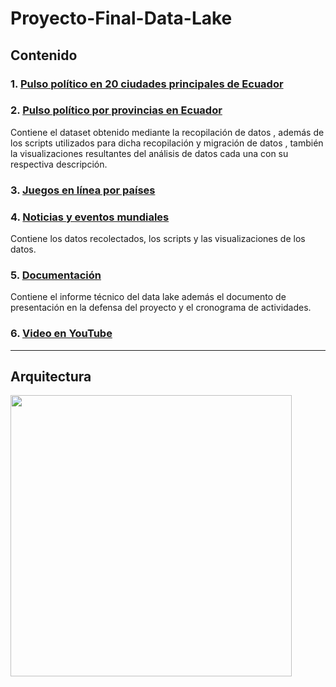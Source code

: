 # Proyecto-Final-Data-Lake

## Contenido

### 1. [Pulso político en 20 ciudades principales de Ecuador](https://github.com/JoseLuisColcha/Proyecto-Final-Data-Lake/tree/main/1.Pulso%20político%20de%2020%20ciudades%20del%20Ecuador)
### 2. [Pulso político por provincias en Ecuador](https://github.com/JoseLuisColcha/Proyecto-Final-Data-Lake/tree/main/2.Pulso%20politico%20por%20provincias)
Contiene el dataset obtenido mediante la recopilación de datos , además de los scripts utilizados para dicha recopilación y migración de datos , también la visualizaciones resultantes del análisis de datos cada una con su respectiva descripción.


### 3. [Juegos en línea por países](https://github.com/JoseLuisColcha/Proyecto-Final-Data-Lake/tree/main/3.%20JuegosOnlinePaises)
### 4. [ Noticias y eventos mundiales](https://github.com/JoseLuisColcha/Proyecto-Final-Data-Lake/tree/main/5.%20Noticias%20y%20eventos%20mundiales)
Contiene los datos recolectados, los scripts y las visualizaciones de los datos.
### 5.  [Documentación](Documentación)
Contiene el informe técnico del data lake además el documento de presentación en la defensa del proyecto y el cronograma de actividades.
### 6. [Video en YouTube](https://youtu.be/eD6o_sLmkxo)



***


## Arquitectura 

<img src="Arquitectura_de_la solución.png" height="450"/>
